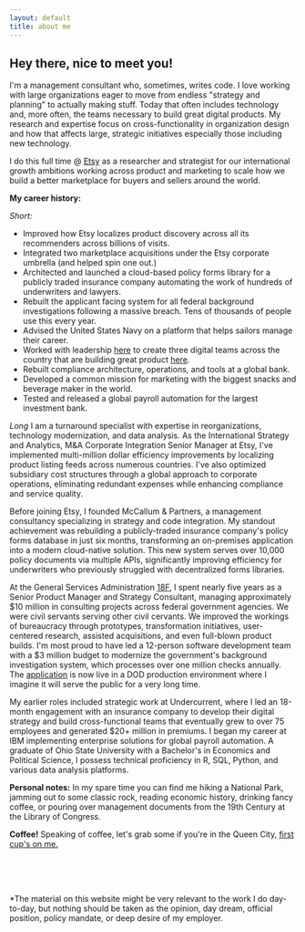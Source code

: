 ```yaml
---
layout: default
title: about me
---
```


## Hey there, nice to meet you!

I'm a management consultant who, sometimes, writes code. I love working with large organizations eager to move from endless "strategy and planning" to actually making stuff. Today that often includes technology and, more often, the teams necessary to build great digital products. My research and expertise focus on cross-functionality in organization design and how that affects large, strategic initiatives especially those including new technology.

I do this full time @ [Etsy](https://etsy.com) as a researcher and strategist for our international growth ambitions working across product and marketing to scale how we build a better marketplace for buyers and sellers around the world.

**My career history:**

_Short:_

* Improved how Etsy localizes product discovery across all its recommenders across billions of visits.
* Integrated two marketplace acquisitions under the Etsy corporate umbrella (and helped spin one out.)
* Architected and launched a cloud-based policy forms library for a publicly traded insurance company automating the work of hundreds of underwriters and lawyers.
* Rebuilt the applicant facing system for all federal background investigations following a massive breach. Tens of thousands of people use this every year.
* Advised the United States Navy on a platform that helps sailors manage their career.
* Worked with leadership [here](https://www.argolimited.com/pages/argo-group-home) to create three digital teams across the country that are building great product [here](eager.to).
*  Rebuilt compliance architecture, operations, and tools at a global bank.
*  Developed a common mission for marketing with the biggest snacks and beverage maker in the world.
*  Tested and released a global payroll automation for the largest investment bank.

_Long_
I am a turnaround specialist with expertise in reorganizations, technology modernization, and data analysis. As the International Strategy and Analytics, M&A Corporate Integration Senior Manager at Etsy, I've implemented multi-million dollar efficiency improvements by localizing product listing feeds across numerous countries. I've also optimized subsidiary cost structures through a global approach to corporate operations, eliminating redundant expenses while enhancing compliance and service quality.

Before joining Etsy, I founded McCallum & Partners, a management consultancy specializing in strategy and code integration. My standout achievement was rebuilding a publicly-traded insurance company's policy forms database in just six months, transforming an on-premises application into a modern cloud-native solution. This new system serves over 10,000 policy documents via multiple APIs, significantly improving efficiency for underwriters who previously struggled with decentralized forms libraries.

At the General Services Administration [18F](https://18f.gsa.gov), I spent nearly five years as a Senior Product Manager and Strategy Consultant, managing approximately $10 million in consulting projects across federal government agencies. We were civil servants serving other civil cervants. We improved the workings of bureaucracy through prototypes, transformation initiatives, user-centered research, assisted acquisitions, and even full-blown product builds. I'm most proud to have led a 12-person software development team with a $3 million budget to modernize the government's background investigation system, which processes over one million checks annually. The [application](https://github.com/18F/culper/wiki) is now live in a DOD production environment where I imagine it will serve the public for a very long time.

My earlier roles included strategic work at Undercurrent, where I led an 18-month engagement with an insurance company to develop their digital strategy and build cross-functional teams that eventually grew to over 75 employees and generated $20+ million in premiums. I began my career at IBM implementing enterprise solutions for global payroll automation. A graduate of Ohio State University with a Bachelor's in Economics and Political Science, I possess technical proficiency in R, SQL, Python, and various data analysis platforms.

**Personal notes:**
In my spare time you can find me hiking a National Park, jamming out to some classic rock, reading economic history, drinking fancy coffee, or pouring over management documents from the 19th Century at the Library of Congress.


**Coffee!**
Speaking of coffee, let's grab some if you're in the Queen City, [first cup's on me.](/coffee)

<br>
<br>&nbsp;

\*The material on this website might be very relevant to the work I do day-to-day, but nothing should be taken as the opinion, day dream, official position, policy mandate, or deep desire of my employer.
